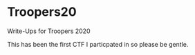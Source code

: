 # Troopers20
Write-Ups for Troopers 2020

This has been the first CTF I particpated in so please be gentle. 

